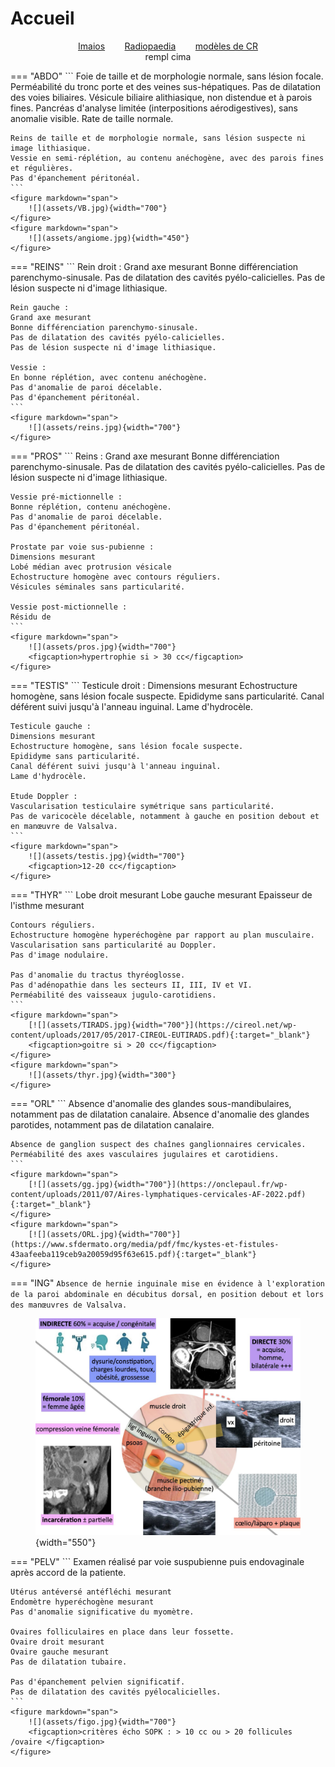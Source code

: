 # Accueil

<p style="text-align: center"><a href="https://www.imaios.com/fr/login"target="_blank">Imaios</a>&nbsp;&nbsp;&nbsp;&nbsp;&nbsp;&nbsp;&nbsp;&nbsp;<a href="https://radiopaedia.org/"target="_blank">Radiopaedia</a>&nbsp;&nbsp;&nbsp;&nbsp;&nbsp;&nbsp;&nbsp;&nbsp;<a href="https://www.radrap.ch/comptesrendus"target="_blank">modèles de CR</a>
</br>rempl cima</p>

=== "ABDO"
    ```
    Foie de taille et de morphologie normale, sans lésion focale.
    Perméabilité du tronc porte et des veines sus-hépatiques.
    Pas de dilatation des voies biliaires.
    Vésicule biliaire alithiasique, non distendue et à parois fines.
    Pancréas d'analyse limitée (interpositions aérodigestives), sans anomalie visible.
    Rate de taille normale.

    Reins de taille et de morphologie normale, sans lésion suspecte ni image lithiasique.
    Vessie en semi-réplétion, au contenu anéchogène, avec des parois fines et régulières.
    Pas d'épanchement péritonéal.
    ```
    <figure markdown="span">
        ![](assets/VB.jpg){width="700"}
    </figure>
    <figure markdown="span">
        ![](assets/angiome.jpg){width="450"}
    </figure>
=== "REINS"
    ```
    Rein droit :
    Grand axe mesurant
    Bonne différenciation parenchymo-sinusale.
    Pas de dilatation des cavités pyélo-calicielles.
    Pas de lésion suspecte ni d'image lithiasique.

    Rein gauche :
    Grand axe mesurant
    Bonne différenciation parenchymo-sinusale.
    Pas de dilatation des cavités pyélo-calicielles.
    Pas de lésion suspecte ni d'image lithiasique.

    Vessie :
    En bonne réplétion, avec contenu anéchogène.
    Pas d'anomalie de paroi décelable.
    Pas d'épanchement péritonéal.
    ```
    <figure markdown="span">
        ![](assets/reins.jpg){width="700"}
    </figure>
=== "PROS"
    ```
    Reins :
    Grand axe mesurant
    Bonne différenciation parenchymo-sinusale.
    Pas de dilatation des cavités pyélo-calicielles.
    Pas de lésion suspecte ni d'image lithiasique.

    Vessie pré-mictionnelle :
    Bonne réplétion, contenu anéchogène.
    Pas d'anomalie de paroi décelable.
    Pas d'épanchement péritonéal.

    Prostate par voie sus-pubienne :
    Dimensions mesurant
    Lobé médian avec protrusion vésicale
    Echostructure homogène avec contours réguliers.
    Vésicules séminales sans particularité.

    Vessie post-mictionnelle :
    Résidu de 
    ```
    <figure markdown="span">
        ![](assets/pros.jpg){width="700"}
        <figcaption>hypertrophie si > 30 cc</figcaption>
    </figure>
=== "TESTIS"
    ```
    Testicule droit :
    Dimensions mesurant
    Echostructure homogène, sans lésion focale suspecte.
    Epididyme sans particularité.
    Canal déférent suivi jusqu'à l'anneau inguinal.
    Lame d'hydrocèle.

    Testicule gauche :
    Dimensions mesurant
    Echostructure homogène, sans lésion focale suspecte.
    Epididyme sans particularité.
    Canal déférent suivi jusqu'à l'anneau inguinal.
    Lame d'hydrocèle.

    Etude Doppler :
    Vascularisation testiculaire symétrique sans particularité.
    Pas de varicocèle décelable, notamment à gauche en position debout et en manœuvre de Valsalva.
    ```
    <figure markdown="span">
        ![](assets/testis.jpg){width="700"}
        <figcaption>12-20 cc</figcaption>
    </figure>
=== "THYR"
    ```
    Lobe droit mesurant
    Lobe gauche mesurant
    Epaisseur de l'isthme mesurant

    Contours réguliers.
    Echostructure homogène hyperéchogène par rapport au plan musculaire.
    Vascularisation sans particularité au Doppler.
    Pas d'image nodulaire.

    Pas d'anomalie du tractus thyréoglosse.
    Pas d'adénopathie dans les secteurs II, III, IV et VI.
    Perméabilité des vaisseaux jugulo-carotidiens.
    ```
    <figure markdown="span">
        [![](assets/TIRADS.jpg){width="700"}](https://cireol.net/wp-content/uploads/2017/05/2017-CIREOL-EUTIRADS.pdf){:target="_blank"}
        <figcaption>goitre si > 20 cc</figcaption>
    </figure>
    <figure markdown="span">
        ![](assets/thyr.jpg){width="300"}
    </figure>
=== "ORL"
    ```
    Absence d'anomalie des glandes sous-mandibulaires, notamment pas de dilatation canalaire.
    Absence d'anomalie des glandes parotides, notamment pas de dilatation canalaire.

    Absence de ganglion suspect des chaînes ganglionnaires cervicales.
    Perméabilité des axes vasculaires jugulaires et carotidiens.
    ```
    <figure markdown="span">
        [![](assets/gg.jpg){width="700"}](https://onclepaul.fr/wp-content/uploads/2011/07/Aires-lymphatiques-cervicales-AF-2022.pdf){:target="_blank"}
    </figure>
    <figure markdown="span">
        [![](assets/ORL.jpg){width="700"}](https://www.sfdermato.org/media/pdf/fmc/kystes-et-fistules-43aafeeba119ceb9a20059d95f63e615.pdf){:target="_blank"}
    </figure>
=== "ING"
    ```
    Absence de hernie inguinale mise en évidence à l'exploration de la paroi abdominale en décubitus dorsal, en position debout et lors des manœuvres de Valsalva.
    ```
    <figure markdown="span">
        ![](assets/ing.jpg){width="550"}
    </figure>
=== "PELV"
    ```
    Examen réalisé par voie suspubienne puis endovaginale après accord de la patiente.

    Utérus antéversé antéfléchi mesurant
    Endomètre hyperéchogène mesurant
    Pas d'anomalie significative du myomètre.

    Ovaires folliculaires en place dans leur fossette.
    Ovaire droit mesurant
    Ovaire gauche mesurant
    Pas de dilatation tubaire.

    Pas d'épanchement pelvien significatif.
    Pas de dilatation des cavités pyélocalicielles.
    ```
    <figure markdown="span">
        ![](assets/figo.jpg){width="700"}
        <figcaption>critères écho SOPK : > 10 cc ou > 20 follicules /ovaire </figcaption>
    </figure>